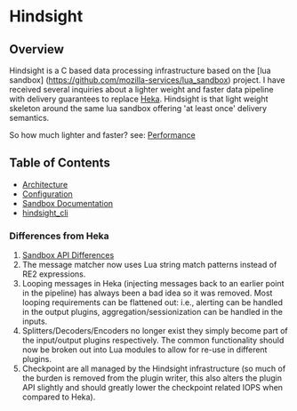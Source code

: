 # Hindsight

## Overview

Hindsight is a C based data processing infrastructure based on the [lua sandbox]
(https://github.com/mozilla-services/lua_sandbox) project.  I have received several inquiries 
about a lighter weight and faster data pipeline with delivery guarantees to replace
[Heka](https://github.com/mozilla-services/heka).  Hindsight is that light weight skeleton around
the same lua sandbox offering 'at least once' delivery semantics.

So how much lighter and faster? see: [Performance](performance.md)

## Table of Contents

* [Architecture](architecture.md)
* [Configuration](configuration.md)
* [Sandbox Documentation](http://mozilla-services.github.io/lua_sandbox/heka/index.html)
* [hindsight_cli](hindsight_cli.md)


### Differences from Heka

1. [Sandbox API Differences](http://mozilla-services.github.io/lua_sandbox/heka/index.html#sandbox-api-changes-from-the-go-heka-sandbox)
1. The message matcher now uses Lua string match patterns instead of RE2 expressions.
1. Looping messages in Heka (injecting messages back to an earlier point in the 
   pipeline) has always been a bad idea so it was removed. Most looping 
   requirements can be flattened out: i.e., alerting can be handled in the
   output plugins, aggregation/sessionization can be handled in the inputs.
1. Splitters/Decoders/Encoders no longer exist they simply become part of the
   input/output plugins respectively. The common functionality should now be
   broken out into Lua modules to allow for re-use in different plugins.
1. Checkpoint are all managed by the Hindsight infrastructure (so much of the 
   burden is removed from the plugin writer, this also alters the plugin API
   slightly and should greatly lower the checkpoint related IOPS when compared
   to Heka).

